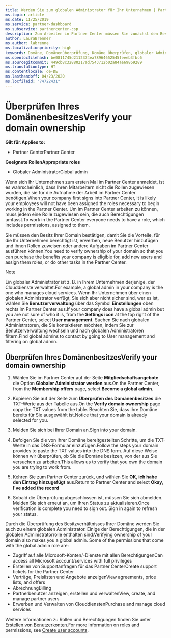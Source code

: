 ```yaml
---
title: Werden Sie zum globalen Administrator für Ihr Unternehmen | Partner Center
ms.topic: article
ms.date: 11/25/2019
ms.service: partner-dashboard
ms.subservice: partnercenter-csp
description: Zum Arbeiten in Partner Center müssen Sie zunächst den Besitz Ihrer Domäne überprüfen. Hier erfahren Sie, wie Sie dazu vorgehen müssen und wie Sie ein globaler Administrator werden, der Benutzer hinzufügen kann.
author: LauraBrenner
ms.author: labrenne
ms.localizationpriority: high
keywords: Domäne, Domänenüberprüfung, Domäne überprüfen, globaler Administrator, Benutzerrollen, Berechtigungen
ms.openlocfilehash: be0811745d2112374ea78964652545feeeb3fbc6
ms.sourcegitcommit: 449cb8c32880217ad7543712b02a84ae69869289
ms.translationtype: HT
ms.contentlocale: de-DE
ms.lasthandoff: 04/23/2020
ms.locfileid: "74722431"
---
```

# <a name="verify-your-domain-ownership"></a><span data-ttu-id="644e9-105">Überprüfen Ihres Domänenbesitzes</span><span class="sxs-lookup"><span data-stu-id="644e9-105">Verify your domain ownership</span></span>

<span data-ttu-id="644e9-106">**Gilt für:**</span><span class="sxs-lookup"><span data-stu-id="644e9-106">**Applies to:**</span></span>

- <span data-ttu-id="644e9-107">Partner Center</span><span class="sxs-lookup"><span data-stu-id="644e9-107">Partner Center</span></span>

<span data-ttu-id="644e9-108">**Geeignete Rollen**</span><span class="sxs-lookup"><span data-stu-id="644e9-108">**Appropriate roles**</span></span>

- <span data-ttu-id="644e9-109">Globaler Administrator</span><span class="sxs-lookup"><span data-stu-id="644e9-109">Global admin</span></span>

<span data-ttu-id="644e9-110">Wenn sich Ihr Unternehmen zum ersten Mal im Partner Center anmeldet, ist es wahrscheinlich, dass Ihren Mitarbeitern nicht die Rollen zugewiesen wurden, die sie für die Aufnahme der Arbeit im Partner Center benötigen.</span><span class="sxs-lookup"><span data-stu-id="644e9-110">When your company first signs into Partner Center, it is likely your employees will not have been assigned the roles necessary to begin working in the Partner Center.</span></span> <span data-ttu-id="644e9-111">Um im Partner Center arbeiten zu können, muss jedem eine Rolle zugewiesen sein, die auch Berechtigungen umfasst.</span><span class="sxs-lookup"><span data-stu-id="644e9-111">To work in the Partner Center everyone needs to have a role, which includes permissions, assigned to them.</span></span>  

<span data-ttu-id="644e9-112">Sie müssen den Besitz Ihrer Domain bestätigen, damit Sie die Vorteile, für die Ihr Unternehmen berechtigt ist, erwerben, neue Benutzer hinzufügen und ihnen Rollen zuweisen oder andere Aufgaben im Partner Center ausführen können.</span><span class="sxs-lookup"><span data-stu-id="644e9-112">You need to verify ownership of your domain so that you can purchase the benefits your company is eligible for, add new users and assign them roles, or do other tasks in the Partner Center.</span></span> 

>[!Note]
><span data-ttu-id="644e9-113">Ein globaler Administrator ist z. B. in Ihrem Unternehmen derjenige, der Clouddienste verwaltet.</span><span class="sxs-lookup"><span data-stu-id="644e9-113">For example, a global admin in your company is the one who manages cloud services.</span></span> <span data-ttu-id="644e9-114">Wenn Ihr Unternehmen über einen globalen Administrator verfügt, Sie sich aber nicht sicher sind, wer es ist, wählen Sie **Benutzerverwaltung** über das Symbol **Einstellungen** oben rechts im Partner Center aus.</span><span class="sxs-lookup"><span data-stu-id="644e9-114">If your company does have a global admin but you are not sure of who it is, from the **Settings icon** at the top right of the Partner Center, select **User management**.</span></span> <span data-ttu-id="644e9-115">Suchen Sie nach globalen Administratoren, die Sie kontaktieren möchten, indem Sie zur Benutzerverwaltung wechseln und nach globalen Administratoren filtern.</span><span class="sxs-lookup"><span data-stu-id="644e9-115">Find global admins to contact by going to User management and filtering on global admin.</span></span>

## <a name="verify-your-domain-ownership"></a><span data-ttu-id="644e9-116">Überprüfen Ihres Domänenbesitzes</span><span class="sxs-lookup"><span data-stu-id="644e9-116">Verify your domain ownership</span></span>

1. <span data-ttu-id="644e9-117">Wählen Sie im Partner Center auf der Seite **Mitgliedschaftsangebote** die Option **Globaler Administrator werden** aus.</span><span class="sxs-lookup"><span data-stu-id="644e9-117">On the Partner Center, from the **Membership offers** page, select **Become a global admin**.</span></span> 

2. <span data-ttu-id="644e9-118">Kopieren Sie auf der Seite zum **Überprüfen des Domänenbesitzes** die TXT-Werte aus der Tabelle aus.</span><span class="sxs-lookup"><span data-stu-id="644e9-118">On the **Verify domain ownership** page copy the TXT values from the table.</span></span> <span data-ttu-id="644e9-119">Beachten Sie, dass Ihre Domäne bereits für Sie ausgewählt ist.</span><span class="sxs-lookup"><span data-stu-id="644e9-119">Notice that your domain is already selected for you.</span></span>

3. <span data-ttu-id="644e9-120">Melden Sie sich bei Ihrer Domain an.</span><span class="sxs-lookup"><span data-stu-id="644e9-120">Sign into your domain.</span></span> 

4. <span data-ttu-id="644e9-121">Befolgen Sie die von Ihrer Domäne bereitgestellten Schritte, um die TXT-Werte in das DNS-Formular einzufügen.</span><span class="sxs-lookup"><span data-stu-id="644e9-121">Follow the steps your domain provides to paste the TXT values into the DNS form.</span></span>  <span data-ttu-id="644e9-122">Auf diese Weise können wir überprüfen, ob Sie die Domäne besitzen, von der aus Sie versuchen zu arbeiten.</span><span class="sxs-lookup"><span data-stu-id="644e9-122">This allows us to verify that you own the domain you are trying to work from.</span></span>

5. <span data-ttu-id="644e9-123">Kehren Sie zum Partner Center zurück, und wählen Sie **OK, ich habe den Eintrag hinzugefügt** aus.</span><span class="sxs-lookup"><span data-stu-id="644e9-123">Return to Partner Center and select **Okay, I've added the record**</span></span>

6. <span data-ttu-id="644e9-124">Sobald die Überprüfung abgeschlossen ist, müssen Sie sich abmelden. Melden Sie sich erneut an, um Ihren Status zu aktualisieren.</span><span class="sxs-lookup"><span data-stu-id="644e9-124">Once verification is complete you need to sign out. Sign in again to refresh your status.</span></span> 

<span data-ttu-id="644e9-125">Durch die Überprüfung des Besitzverhältnisses Ihrer Domäne werden Sie auch zu einem globalen Administrator. Einige der Berechtigungen, die in der globalen Administratorrolle enthalten sind:</span><span class="sxs-lookup"><span data-stu-id="644e9-125">Verifying ownership of your domain also makes you a global admin. Some of the permissions that come with the global admin role are:</span></span>

- <span data-ttu-id="644e9-126">Zugriff auf alle Microsoft-Konten/-Dienste mit allen Berechtigungen</span><span class="sxs-lookup"><span data-stu-id="644e9-126">Can access all Microsoft account/services with full privileges</span></span> 
- <span data-ttu-id="644e9-127">Erstellen von Supportanfragen für das Partner Center</span><span class="sxs-lookup"><span data-stu-id="644e9-127">Create support tickets for the Partner Center</span></span>
- <span data-ttu-id="644e9-128">Verträge, Preislisten und Angebote anzeigen</span><span class="sxs-lookup"><span data-stu-id="644e9-128">View agreements, price lists, and offers</span></span>
- <span data-ttu-id="644e9-129">Abrechnung</span><span class="sxs-lookup"><span data-stu-id="644e9-129">Billing</span></span>
- <span data-ttu-id="644e9-130">Partnerbenutzer anzeigen, erstellen und verwalten</span><span class="sxs-lookup"><span data-stu-id="644e9-130">View, create, and manage partner users</span></span>
- <span data-ttu-id="644e9-131">Erwerben und Verwalten von Clouddiensten</span><span class="sxs-lookup"><span data-stu-id="644e9-131">Purchase and manage cloud services</span></span>

<span data-ttu-id="644e9-132">Weitere Informationen zu Rollen und Berechtigungen finden Sie unter [Erstellen von Benutzerkonten](create-user-accounts-and-set-permissions.md).</span><span class="sxs-lookup"><span data-stu-id="644e9-132">For more information on roles and permissions, see [Create user accounts](create-user-accounts-and-set-permissions.md).</span></span> 